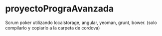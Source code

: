 proyectoPrograAvanzada
======================

Scrum poker utilizando localstorage, angular, yeoman, grunt, bower. (solo compilarlo y copiarlo a la carpeta de cordova)
